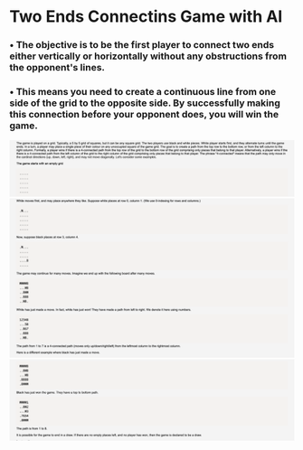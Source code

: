 # Two Ends Connectins Game with AI
### • The objective is to be the first player to connect two ends either vertically or horizontally without any obstructions from the opponent's lines.
### • This means you need to create a continuous line from one side of the grid to the opposite side. By successfully making this connection before your opponent does, you will win the game.

<img src=".\desc1.png">
<img src=".\Screenshot 3.png">
<img src=".\Screenshot 4.png">
